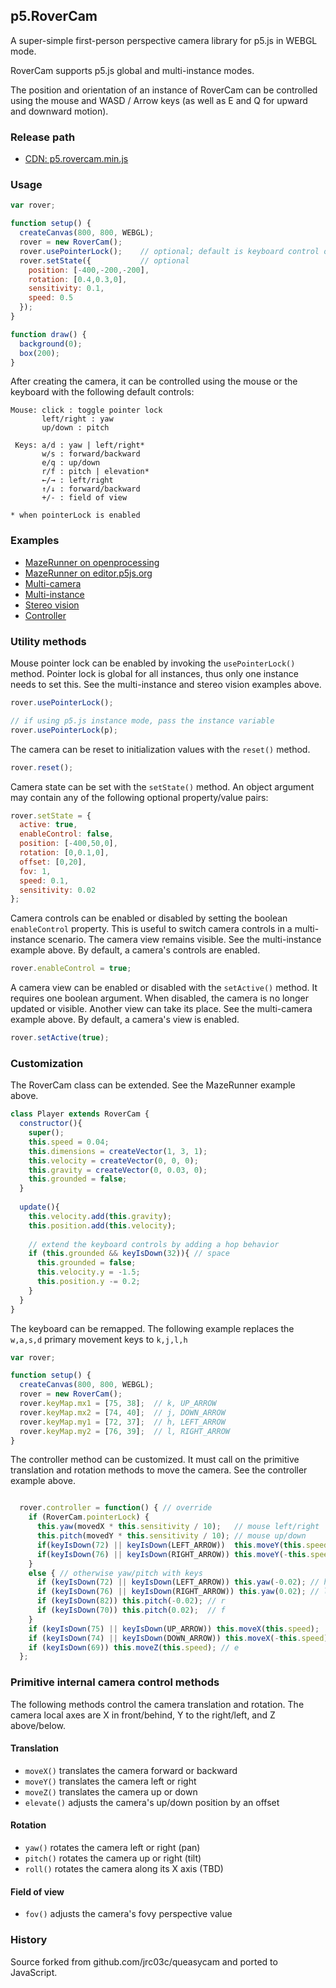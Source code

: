 ## p5.RoverCam
A super-simple first-person perspective camera library for p5.js in WEBGL mode.

RoverCam supports p5.js global and multi-instance modes.

The position and orientation of an instance of RoverCam can be controlled using the mouse and WASD / Arrow keys (as well as E and Q for upward and downward motion).

### Release path

- [CDN: p5.rovercam.min.js](https://cdn.jsdelivr.net/gh/freshfork/p5.RoverCam@1.1.1/p5.rovercam.min.js)

### Usage

```javascript
var rover;

function setup() {
  createCanvas(800, 800, WEBGL);
  rover = new RoverCam();
  rover.usePointerLock();    // optional; default is keyboard control only
  rover.setState({           // optional
    position: [-400,-200,-200],
    rotation: [0.4,0.3,0],
    sensitivity: 0.1,
    speed: 0.5
  });
}

function draw() {
  background(0);
  box(200);
}
```

After creating the camera, it can be controlled using the mouse or the keyboard with the following default controls:

```
Mouse: click : toggle pointer lock
       left/right : yaw
       up/down : pitch

 Keys: a/d : yaw | left/right*
       w/s : forward/backward
       e/q : up/down
       r/f : pitch | elevation*
       ←/→ : left/right
       ↑/↓ : forward/backward
       +/- : field of view

* when pointerLock is enabled
```


### Examples

- [MazeRunner on openprocessing](https://www.openprocessing.org/sketch/755273)
- [MazeRunner on editor.p5js.org](https://editor.p5js.org/jwdunn1/sketches/iI-2XX0Hw)
- [Multi-camera](https://editor.p5js.org/jwdunn1/sketches/L6xSzdKM8)
- [Multi-instance](https://editor.p5js.org/jwdunn1/sketches/QzBAQZPVT)
- [Stereo vision](https://editor.p5js.org/jwdunn1/sketches/nxfEMXn-s)
- [Controller](https://editor.p5js.org/jwdunn1/sketches/3IaJbTnkd)

### Utility methods

Mouse pointer lock can be enabled by invoking the `usePointerLock()` method. Pointer lock is global for all instances, thus only one instance needs to set this. See the multi-instance and stereo vision examples above.

```javascript
rover.usePointerLock();

// if using p5.js instance mode, pass the instance variable
rover.usePointerLock(p);
```

The camera can be reset to initialization values with the `reset()` method.

```javascript
rover.reset();
```

Camera state can be set with the `setState()` method. An object argument may contain any of the following optional property/value pairs:

```javascript
rover.setState = {
  active: true,
  enableControl: false,
  position: [-400,50,0],
  rotation: [0,0.1,0],
  offset: [0,20],
  fov: 1,
  speed: 0.1,
  sensitivity: 0.02
};
```

Camera controls can be enabled or disabled by setting the boolean `enableControl` property. This is useful to switch camera controls in a multi-instance scenario. The camera view remains visible. See the multi-instance example above. By default, a camera's controls are enabled.

```javascript
rover.enableControl = true;
```

A camera view can be enabled or disabled with the `setActive()` method. It requires one boolean argument. When disabled, the camera is no longer updated or visible. Another view can take its place. See the multi-camera example above. By default, a camera's view is enabled.

```javascript
rover.setActive(true);
```

### Customization

The RoverCam class can be extended. See the MazeRunner example above.

```javascript
class Player extends RoverCam {
  constructor(){
    super();
    this.speed = 0.04;
    this.dimensions = createVector(1, 3, 1);
    this.velocity = createVector(0, 0, 0);
    this.gravity = createVector(0, 0.03, 0);
    this.grounded = false;
  }
  
  update(){
    this.velocity.add(this.gravity);
    this.position.add(this.velocity);
    
    // extend the keyboard controls by adding a hop behavior
    if (this.grounded && keyIsDown(32)){ // space
      this.grounded = false;
      this.velocity.y = -1.5;
      this.position.y -= 0.2;
    }
  }
}
```

The keyboard can be remapped. The following example replaces the `w,a,s,d` primary movement keys to `k,j,l,h`

```javascript
var rover;

function setup() {
  createCanvas(800, 800, WEBGL);
  rover = new RoverCam();
  rover.keyMap.mx1 = [75, 38];  // k, UP_ARROW
  rover.keyMap.mx2 = [74, 40];  // j, DOWN_ARROW
  rover.keyMap.my1 = [72, 37];  // h, LEFT_ARROW
  rover.keyMap.my2 = [76, 39];  // l, RIGHT_ARROW
}
```


The controller method can be customized. It must call on the primitive translation and rotation methods to move the camera. See the controller example above.

```javascript

  rover.controller = function() { // override
    if (RoverCam.pointerLock) {
      this.yaw(movedX * this.sensitivity / 10);   // mouse left/right
      this.pitch(movedY * this.sensitivity / 10); // mouse up/down
      if(keyIsDown(72) || keyIsDown(LEFT_ARROW))  this.moveY(this.speed); // h
      if(keyIsDown(76) || keyIsDown(RIGHT_ARROW)) this.moveY(-this.speed);// l
    }
    else { // otherwise yaw/pitch with keys
      if (keyIsDown(72) || keyIsDown(LEFT_ARROW)) this.yaw(-0.02); // h
      if (keyIsDown(76) || keyIsDown(RIGHT_ARROW)) this.yaw(0.02); // l
      if (keyIsDown(82)) this.pitch(-0.02); // r
      if (keyIsDown(70)) this.pitch(0.02);  // f
    }
    if (keyIsDown(75) || keyIsDown(UP_ARROW)) this.moveX(this.speed);    // k
    if (keyIsDown(74) || keyIsDown(DOWN_ARROW)) this.moveX(-this.speed); // j
    if (keyIsDown(69)) this.moveZ(this.speed); // e
  };
```
### Primitive internal camera control methods

The following methods control the camera translation and rotation. The camera local axes are X in front/behind, Y to the right/left, and Z above/below.

#### Translation

- `moveX()` translates the camera forward or backward
- `moveY()` translates the camera left or right
- `moveZ()` translates the camera up or down
- `elevate()` adjusts the camera's up/down position by an offset

#### Rotation

- `yaw()` rotates the camera left or right (pan)
- `pitch()` rotates the camera up or right (tilt)
- `roll()` rotates the camera along its X axis (TBD)

#### Field of view

- `fov()` adjusts the camera's fovy perspective value

### History

Source forked from github.com/jrc03c/queasycam and ported to JavaScript.
